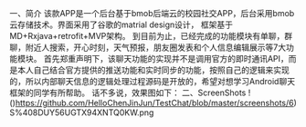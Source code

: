一、简介
        该款APP是一个后台基于bmob后端云的校园社交APP，后台采用bmob云存储技术。界面采用了谷歌的matrial design设计，
框架基于MD+Rxjava+retrofit+MVP架构。
到目前为止，已经完成的功能模块有单聊，群聊，附近人搜索，开心时刻，天气预报，朋友圈发表和个人信息编辑展示等7大功能模块。
        首先郑重声明下，该聊天功能的实现并不是调用官方的即时通讯API，而是本人自己结合官方提供的推送功能和实时同步的功能，按照自己的逻辑来实现的，所以内部聊天信息的逻辑处理过程源码是开放的，希望对想学习Android聊天框架的同学有所帮助。
话不多说，效果图如下：
二、ScreenShots
!()https://github.com/HelloChenJinJun/TestChat/blob/master/screenshots/6)S%408DUY56UGTX94XNTQ0KW.png
